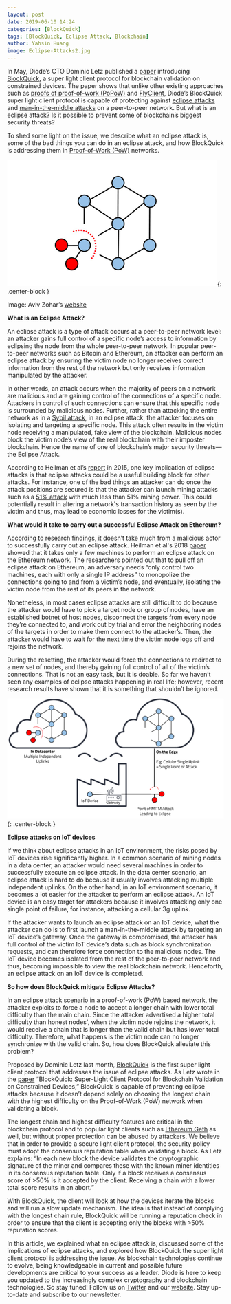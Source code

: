 ```yaml
---
layout: post
date: 2019-06-10 14:24
categories: [BlockQuick]
tags: [BlockQuick, Eclipse Attack, Blockchain]
author: Yahsin Huang
image: Eclipse-Attacks2.jpg
---
```

In May, Diode’s CTO Dominic Letz published a [paper](https://eprint.iacr.org/2019/579.pdf) introducing [BlockQuick](https://diode.io/burning-platform-pki/blockquick-super-light-blockchain-client-for-trustless-time-19144/), a super light client protocol for blockchain validation on constrained devices. The paper shows that unlike other existing approaches such as [proofs of proof-of-work (PoPoW)](https://fc16.ifca.ai/bitcoin/papers/KLS16.pdf) and [FlyClient](https://eprint.iacr.org/2019/226.pdf), Diode’s BlockQuick super light client protocol is capable of protecting against [eclipse attacks](https://bitcoinmagazine.com/articles/researchers-explore-eclipse-attacks-ethereum-blockchain/) and [man-in-the-middle attacks](https://en.wikipedia.org/wiki/Man-in-the-middle_attack) on a peer-to-peer network. But what is an eclipse attack? Is it possible to prevent some of blockchain’s biggest security threats?

To shed some light on the issue, we describe what an eclipse attack is, some of the bad things you can do in an eclipse attack, and how BlockQuick is addressing them in [Proof-of-Work (PoW)](https://en.wikipedia.org/wiki/Proof-of-work_system) networks.

![alt_text](/images/blog/Eclipse-Attacks1.png "image_tooltip"){: .center-block }

Image: Aviv Zohar’s [website](https://www.avivz.net)

**What is an Eclipse Attack?**

An eclipse attack is a type of attack occurs at a peer-to-peer network level: an attacker gains full control of a specific node’s access to information by eclipsing the node from the whole peer-to-peer network. In popular peer-to-peer networks such as Bitcoin and Ethereum, an attacker can perform an eclipse attack by ensuring the victim node no longer receives correct information from the rest of the network but only receives information manipulated by the attacker.

In other words, an attack occurs when the majority of peers on a network are malicious and are gaining control of the connections of a specific node. Attackers in control of such connections can ensure that this specific node is surrounded by malicious nodes. Further, rather than attacking the entire network as in a [Sybil attack](https://en.wikipedia.org/wiki/Sybil_attack), in an eclipse attack, the attacker focuses on isolating and targeting a specific node. This attack often results in the victim node receiving a manipulated, fake view of the blockchain.  Malicious nodes block the victim node’s view of the real blockchain with their imposter blockchain.  Hence the name of one of blockchain’s major security threats—the Eclipse Attack.

According to Heilman et al’s [report](https://eprint.iacr.org/2015/263.pdf) in 2015, one key implication of eclipse attacks is that eclipse attacks could be a useful building block for other attacks. For instance, one of the bad things an attacker can do once the attack positions are secured is that the attacker can launch mining attacks such as a [51% attack](https://en.bitcoinwiki.org/wiki/51%25_attack) with much less than 51% mining power. This could potentially result in altering a network's transaction history as seen by the victim and thus, may lead to economic losses for the victim(s).

**What would it take to carry out a successful Eclipse Attack on Ethereum?**

According to research findings, it doesn’t take much from a malicious actor to successfully carry out an eclipse attack. Heilman et al's 2018 [paper](https://eprint.iacr.org/2018/236.pdf) showed that it takes only a few machines to perform an eclipse attack on the Ethereum network. The researchers pointed out that to pull off an eclipse attack on Ethereum, an adversary needs “only control two machines, each with only a single IP address” to monopolize the connections going to and from a victim’s node, and eventually, isolating the victim node from the rest of its peers in the network.

Nonetheless, in most cases eclipse attacks are still difficult to do because the attacker would have to pick a target node or group of nodes, have an established botnet of host nodes, disconnect the targets from every node they’re connected to, and work out by trial and error the neighboring nodes of the targets in order to make them connect to the attacker’s. Then, the attacker would have to wait for the next time the victim node logs off and rejoins the network. 

During the resetting, the attacker would force the connections to redirect to a new set of nodes, and thereby gaining full control of all of the victim’s connections. That is not an easy task, but it is doable. So far we haven’t seen any examples of eclipse attacks happening in real life; however, recent research results have shown that it is something that shouldn’t be ignored.

![alt_text](/images/blog/Eclipse-Attacks3.png "image_tooltip"){: .center-block }

**Eclipse attacks on IoT devices**

If we think about eclipse attacks in an IoT environment, the risks posed by IoT devices rise significantly higher. In a common scenario of mining nodes in a data center, an attacker would need several machines in order to successfully execute an eclipse attack. In the data center scenario, an eclipse attack is hard to do because it usually involves attacking multiple independent uplinks. On the other hand, in an IoT environment scenario, it becomes a lot easier for the attacker to perform an eclipse attack. An IoT device is an easy target for attackers because it involves attacking only one single point of failure, for instance, attacking a cellular 3g uplink.

If the attacker wants to launch an eclipse attack on an IoT device, what the attacker can do is to first launch a man-in-the-middle attack by targeting an IoT device’s gateway. Once the gateway is compromised, the attacker has full control of the victim IoT device’s data such as block synchronization requests, and can therefore force connection to the malicious nodes. The IoT device becomes isolated from the rest of the peer-to-peer network and thus, becoming impossible to view the real blockchain network. Henceforth, an eclipse attack on an IoT device is completed.

**So how does BlockQuick mitigate Eclipse Attacks?**

In an eclipse attack scenario in a proof-of-work (PoW) based network, the attacker exploits to force a node to accept a longer chain with lower total difficulty than the main chain. Since the attacker advertised a higher total difficulty than honest nodes', when the victim node rejoins the network, it would receive a chain that is longer than the valid chain but has lower total difficulty. Therefore, what happens is the victim node can no longer synchronize with the valid chain. So, how does BlockQuick alleviate this problem?

Proposed by Dominic Letz last month, [BlockQuick](https://diode.io/burning-platform-pki/blockquick-super-light-blockchain-client-for-trustless-time-19144/) is the first super light client protocol that addresses the issue of eclipse attacks. As Letz wrote in the [paper](https://eprint.iacr.org/2019/579.pdf) “BlockQuick: Super-Light Client Protocol for Blockchain Validation on Constrained Devices,” BlockQuick is capable of preventing eclipse attacks because it doesn’t depend solely on choosing the longest chain with the highest difficulty on the Proof-of-Work (PoW) network when validating a block.

The longest chain and highest difficulty features are critical in the blockchain protocol and to popular light clients such as [Ethereum Geth](https://geth.ethereum.org) as well, but without proper protection can be abused by attackers. We believe that in order to provide a secure light client protocol, the security policy must adopt the consensus reputation table when validating a block. As Letz explains: “In each new block the device validates the cryptographic signature of the miner and compares these with the known miner identities in its consensus reputation table. Only if a block receives a consensus score of >50% is it accepted by the client. Receiving a chain with a lower total score results in an abort.”

With BlockQuick, the client will look at how the devices iterate the blocks and will run a slow update mechanism. The idea is that instead of complying with the longest chain rule, BlockQuick will be running a reputation check in order to ensure that the client is accepting only the blocks with >50% reputation scores.

In this article, we explained what an eclipse attack is, discussed some of the implications of eclipse attacks, and explored how BlockQuick the super light client protocol is addressing the issue. As blockchain technologies continue to evolve, being knowledgeable in current and possible future developments are critical to your success as a leader. Diode is here to keep you updated to the increasingly complex cryptography and blockchain technologies. So stay tuned! Follow us on [Twitter](https://twitter.com/diode_chain) and our [website](https://diode.io). Stay up-to-date and subscribe to our newsletter.
